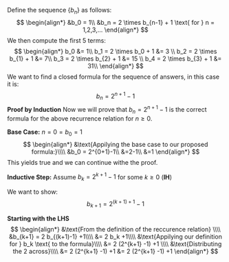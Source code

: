 Define the sequence $\{b_n\}$ as follows:
$$
\begin{align*}
&b_0 = 1\\
&b_n = 2 \times b_{n-1} + 1 \text{ for } n = 1,2,3,... 
\end{align*}
$$
We then compute the first 5 terms: 
$$
\begin{align*}
b_0 &= 1\\
b_1 = 2 \times b_0 + 1 &= 3 \\ 
b_2 = 2 \times b_{1} + 1 &= 7\\ 
b_3 = 2 \times b_{2} + 1 &= 15 \\ 
b_4 = 2 \times b_{3} + 1 &= 31\\  
\end{align*}
$$
We want to find a closed formula for the sequence of answers, in this case it is:
$$
b_n = 2^{n+1} -1
$$
**Proof by Induction**
Now we will prove that $b_n = 2^{n+1} -1$ is the correct formula for the above recurrence relation for $n \geq 0$.

**Base Case:** $n=0 = b_0 = 1$
$$
\begin{align*}
&\text{Appilying the base case to our proposed formula:}\\\\
&b_0 = 2^{0+1}-1\\
&=2-1\\
&=1
\end{align*}
$$
This yields true and we can continue withe the proof. 

**Inductive Step:** Assume $b_k = 2^{k+1} -1$ for some $k \geq 0$ (**IH**)

We want to show: $$b_{k+1} = 2^{(k+1)+1} -1$$

**Starting with the LHS**
$$
\begin{align*}
&\text{From the definition of the reccurence relation} \\\\
&b_{k+1} = 2 b_{(k+1)-1} +1\\\\
&= 2 b_k +1\\\\
&\text{Appilying our definition for } b_k \text{ to the formula}\\\\
&= 2 (2^{k+1} -1) +1 \\\\
&\text{Distributing the 2 across}\\\\
&= 2 (2^{k+1} -1) +1
&= 2 (2^{k+1} -1) +1
\end{align*}
$$